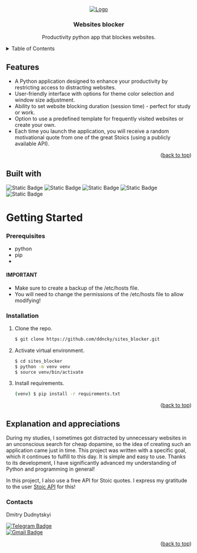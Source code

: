 <div align="center">
  <a href="https://https://github.com/ddncky/sites_blocker">
    <img src="https://github.com/ddncky/sites_blocker/assets/131533545/5cb906b2-8da7-4fe6-9bf9-5a70d560150c" alt="Logo">
  </a>

<h3 align="center">Websites blocker</h3>

  <p align="center">
    Productivity python app that blockes websites.
    <br />
  </p>
</div>


<details>
  <summary>Table of Contents</summary>
  <ol>
    <li>
      <a href="#features">Features</a>
    </li>
    <li>
      <a href="#built-with">Built with</a>
    </li>
    <li>
      <a href="#explanation-and-appreciations">Explanation and appreciations</a>
    </li>
    <li>
      <a href="#contacts">Contacts</a>
    </li>
  </ol>
</details>

## Features
- A Python application designed to enhance your productivity by restricting access to distracting websites.
- User-friendly interface with options for theme color selection and window size adjustment.
- Ability to set website blocking duration (session time) - perfect for study or work.
- Option to use a predefined template for frequently visited websites or create your own.
- Each time you launch the application, you will receive a random motivational quote from one of the great Stoics (using a publicly available API).
<p align="right">(<a href="#features">back to top</a>)</p>

## Built with
![Static Badge](https://img.shields.io/badge/python-3.12-blue)
![Static Badge](https://img.shields.io/badge/customtkinter-5.2.2-blue)
![Static Badge](https://img.shields.io/badge/requests-2.32.3-blue)
![Static Badge](https://img.shields.io/badge/black-24.4.2-purple)
![Static Badge](https://img.shields.io/badge/isort-5.13.2-purple)
<br>

# Getting Started
### Prerequisites

* python
* pip
* 
#### IMPORTANT
- Make sure to create a backup of the /etc/hosts file.
- You will need to change the permissions of the /etc/hosts file to allow modifying!

### Installation

1. Clone the repo.
   ```sh
   $ git clone https://github.com/ddncky/sites_blocker.git
   ```
2. Activate virtual environment.
   ```sh
   $ cd sites_blocker
   $ python -m venv venv
   $ source venv/bin/activate

3. Install requirements.
    ```sh
   (venv) $ pip install -r requirements.txt
   ```
<p align="right">(<a href="#features">back to top</a>)</p>


## Explanation and appreciations
During my studies, I sometimes got distracted by unnecessary websites in an unconscious search for cheap dopamine, so the idea of creating such an application came just in time. This project was written with a specific goal, which it continues to fulfill to this day. It is simple and easy to use. Thanks to its development, I have significantly advanced my understanding of Python and programming in general!

In this project, I also use a free API for Stoic quotes. I express my gratitude to the user [Stoic API](https://github.com/tlcheah2/stoic-quote-lambda-public-api) for this!

### Contacts

Dmitry Dudnytskyi

[![Telegram Badge](https://img.shields.io/badge/-ddncky-blue?style=social&logo=telegram&link=https://t.me/ddncky)](https://t.me/ddncky)<br>
[![Gmail Badge](https://img.shields.io/badge/-montekristo705@gmail.com-c14438?style=flat&logo=Gmail&logoColor=white&link=mailto:montekristo705@gmail.com)](mailto:montekristo705@gmail.com)

<p align='left'>
<p align="right">(<a href="#features">back to top</a>)</p>



